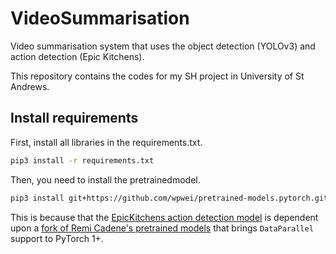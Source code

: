 # VideoSummarisation

Video summarisation system that uses the object detection (YOLOv3) and action detection (Epic Kitchens).

This repository contains the codes for my SH project in University of St Andrews.

## Install requirements

First, install all libraries in the requirements.txt.

```bash
pip3 install -r requirements.txt
```

Then, you need to install the pretrainedmodel.

```bash
pip3 install git+https://github.com/wpwei/pretrained-models.pytorch.git@vision_bug_fix
```

This is because that the [EpicKitchens action detection model](https://github.com/epic-kitchens/action-models) is dependent upon a [fork of Remi Cadene's pretrained models](https://github.com/wpwei/pretrained-models.pytorch/tree/vision_bug_fix) that brings `DataParallel` support to PyTorch 1+.
